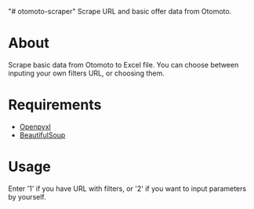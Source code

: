 "# otomoto-scraper" 
Scrape URL and basic offer data from Otomoto.

# About

Scrape basic data from Otomoto to Excel file. You can choose between inputing your own filters URL, or choosing them.

# Requirements

* [Openpyxl](https://openpyxl.readthedocs.io/en/stable/)
* [BeautifulSoup](https://www.crummy.com/software/BeautifulSoup/bs4/doc/)

# Usage 

Enter '1' if you have URL with filters, or '2' if you want to input parameters by yourself.